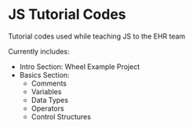 # JS Tutorial Codes
Tutorial codes used while teaching JS to the EHR team

Currently includes:
- Intro Section: Wheel Example Project
- Basics Section:
  - Comments
  - Variables
  - Data Types
  - Operators
  - Control Structures

